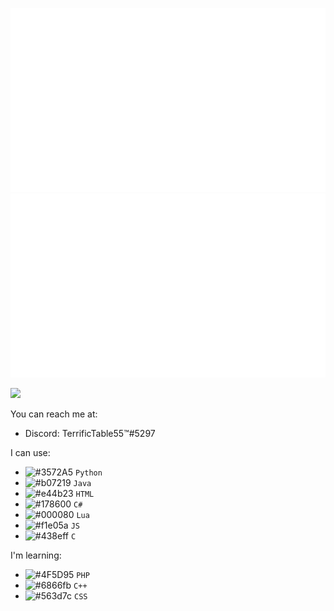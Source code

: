 <!-- ![](https://github-readme-stats.vercel.app/api?username=TerrificTable&show_icons=true&theme=tokyonight) -->
![](https://github.com/TerrificTable/github-stats/blob/master/generated/overview.svg)
![](https://github.com/TerrificTable/github-stats/blob/master/generated/languages.svg)

![](https://komarev.com/ghpvc/?username=TerrificTable&label=profile+views)

You can reach me at:
  - Discord: TerrificTable55™#5297

I can use:
  - ![#3572A5](https://via.placeholder.com/15/3572A5/000000?text=+) `Python`
  - ![#b07219](https://via.placeholder.com/15/b07219/000000?text=+) `Java`
  - ![#e44b23](https://via.placeholder.com/15/e44b23/000000?text=+) `HTML`
  - ![#178600](https://via.placeholder.com/15/178600/000000?text=+) `C#`
  - ![#000080](https://via.placeholder.com/15/000080/000000?text=+) `Lua`
  - ![#f1e05a](https://via.placeholder.com/15/f1e05a/000000?text=+) `JS`
  - ![#438eff](https://via.placeholder.com/15/438eff/000000?text=+) `C`
   
I'm learning:
  - ![#4F5D95](https://via.placeholder.com/15/4F5D95/000000?text=+) `PHP`
  - ![#6866fb](https://via.placeholder.com/15/6866fb/000000?text=+) `C++`
  - ![#563d7c](https://via.placeholder.com/15/563d7c/000000?text=+) `CSS`
